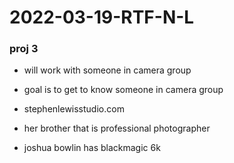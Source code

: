 # 2022-03-19-RTF-N-L
<!--incorrect date, check computer create date-->
### proj 3
- will work with someone in camera group
- goal is to get to know someone in camera group 



- stephenlewisstudio.com
- her brother that is professional photographer
- joshua bowlin has blackmagic 6k










